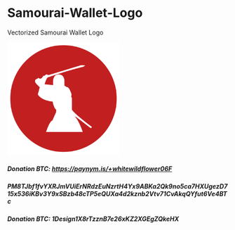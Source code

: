 # Samourai-Wallet-Logo
Vectorized Samourai Wallet Logo

<img src="https://raw.githubusercontent.com/cryptodesigner/Samourai-Wallet-Logo/master/0.75x/Samourai%20Wallet-Artboard%202%20copy%206ldpi.png" width="256">


##### Donation BTC: https://paynym.is/+whitewildflower06F
##### PM8TJbf1fvYXRJmVUiErNRdzEuNzrtH4Yx9ABKa2Qk9no5ca7HXUgezD715x536iKBv3Y9xSBzb48cTP5eQUXa4d2kznb2Vtv71CvAkqQYfut6Ve4BTc
##### Donation BTC: 1Design1X8rTzznB7e26xKZ2XGEgZQkeHX
